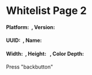 Whitelist Page 2
================

#### Platform: <span id="platform">  </span>, Version: <span id="version"> </span>

#### UUID: <span id="uuid">  </span>, Name: <span id="name"> </span>

#### Width: <span id="width">  </span>, Height: <span id="height">  </span>, Color Depth: <span id="colorDepth"></span>

Press "backbutton"

